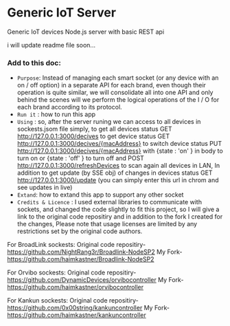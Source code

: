 # Generic IoT Server
Generic IoT devices Node.js server with basic REST api 

i will update readme file soon...

### Add to this doc:

* `Purpose`: Instead of managing each smart socket (or any device with an on / off option) in a separate API for each brand, even though their operation is quite similar, we will consolidate all into one API and only behind the scenes will we perform the logical operations of the I / O for each brand according to its protocol.
* `Run it` : how to run this app
* `Using`   : so, after the server runing we can access to all devices in sockests.jsom file simply, 
to get all devices status GET http://127.0.0.1:3000/decives 
to get device status GET http://127.0.0.1:3000/decives/{macAddress}
to switch device status PUT http://127.0.0.1:3000/decives/{macAddress} with {state : 'on' } in body to turn on or {state : 'off' } to turn off
and POST http://127.0.0.1:3000/refreshDevices to scan again all devices  in LAN,
In addition to get update (by SSE obj) of changes in devices status GET http://127.0.0.1:3000/update (you can simply enter this url in chrom and see updates in live)
* `Extand`: how to extand this app to support any other socket
* `Credits & Licence` : I used external libraries to communicate with sockets, and changed the code slightly to fit this project, so I will give a link to the original code repositiry and in addition to the fork I created for the changes,
Please note that usage licenses are limited by any restrictions set by the original code authors.

For BroadLink sockests:
Original code repositiry-
https://github.com/NightRang3r/Broadlink-NodeSP2
My Fork-
https://github.com/haimkastner/Broadlink-NodeSP2

For Orvibo sockests:
Original code repositiry-
https://github.com/DynamicDevices/orvibocontroller
My Fork-
https://github.com/haimkastner/orvibocontroller

For Kankun sockests:
Original code repositiry-
https://github.com/0x00string/kankuncontroller
My Fork-
https://github.com/haimkastner/kankuncontroller

